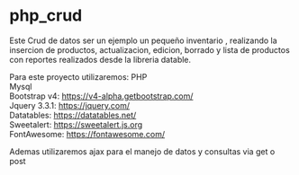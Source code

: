 # php_crud
Este Crud de datos ser un ejemplo un pequeño inventario , realizando la insercion de productos, actualizacion, edicion, borrado y lista de productos con reportes realizados desde la libreria datable. 

Para este proyecto utilizaremos:
 PHP <br />
 Mysql  <br />
 Bootstrap v4:      https://v4-alpha.getbootstrap.com/ <br />
 Jquery 3.3.1:      https://jquery.com/ <br />
 Datatables:        https://datatables.net/  <br />
 Sweetalert:        https://sweetalert.js.org <br />
 FontAwesome:       https://fontawesome.com/ <br />

Ademas utilizaremos ajax para el manejo de datos y consultas via get o post
